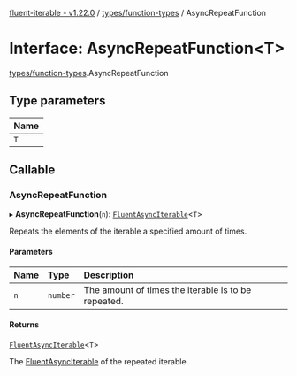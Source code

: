 [fluent-iterable - v1.22.0](../README.md) / [types/function-types](../modules/types_function_types.md) / AsyncRepeatFunction

# Interface: AsyncRepeatFunction<T\>

[types/function-types](../modules/types_function_types.md).AsyncRepeatFunction

## Type parameters

| Name |
| :------ |
| `T` |

## Callable

### AsyncRepeatFunction

▸ **AsyncRepeatFunction**(`n`): [`FluentAsyncIterable`](index.FluentAsyncIterable.md)<`T`\>

Repeats the elements of the iterable a specified amount of times.

#### Parameters

| Name | Type | Description |
| :------ | :------ | :------ |
| `n` | `number` | The amount of times the iterable is to be repeated. |

#### Returns

[`FluentAsyncIterable`](index.FluentAsyncIterable.md)<`T`\>

The [FluentAsyncIterable](index.FluentAsyncIterable.md) of the repeated iterable.
